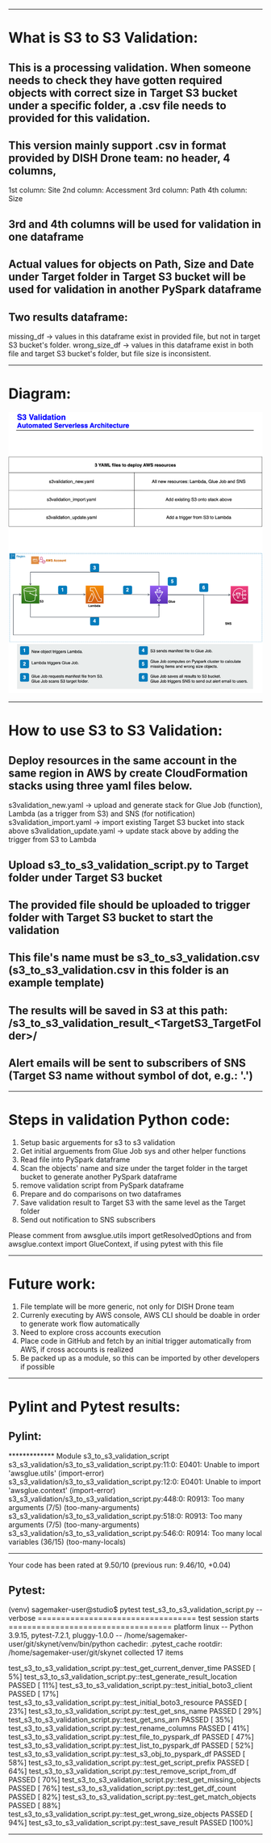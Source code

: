 ___
# What is S3 to S3 Validation:
## This is a processing validation. When someone needs to check they have gotten required objects with correct size in Target S3 bucket under a specific folder, a .csv file needs to provided for this validation.
## This version mainly support .csv in format provided by DISH Drone team: no header, 4 columns, 
1st column: Site
2nd column: Accessment
3rd column: Path
4th column: Size
## 3rd and 4th columns will be used for validation in one dataframe
## Actual values for objects on Path, Size and Date under Target folder in Target S3 bucket will be used for validation in another PySpark dataframe
## Two results dataframe:
missing_df -> values in this dataframe exist in provided file, but not in target S3 bucket's folder.
wrong_size_df -> values in this dataframe exist in both file and target S3 bucket's folder, but file size is inconsistent.

___
# Diagram:
![s3_to_s3_validation_diagram](images/s3_to_s3_validation.drawio.png)
___
# How to use S3 to S3 Validation:
## Deploy resources in the same account in the same region in AWS by create CloudFormation stacks using three yaml files below.
s3validation_new.yaml -> upload and generate stack for Glue Job (function), Lambda (as a trigger from S3) and SNS (for notification)
s3validation_import.yaml -> import existing Target S3 bucket into stack above
s3validation_update.yaml -> update stack above by adding the trigger from S3 to Lambda
## Upload s3_to_s3_validation_script.py to Target folder under Target S3 bucket
## The provided file should be uploaded to trigger folder with Target S3 bucket to start the validation
## This file's name must be s3_to_s3_validation.csv (s3_to_s3_validation.csv in this folder is an example template)
## The results will be saved in S3 at this path: <TargetS3>/s3_to_s3_validation_result_<TargetS3_TargetFolder>/<results>
## Alert emails will be sent to subscribers of SNS (Target S3 name without symbol of dot, e.g.: '.')

___
# Steps in validation Python code:

1. Setup basic arguements for s3 to s3 validation
2. Get initial arguements from Glue Job sys and other helper functions
3. Read file into PySpark dataframe
4. Scan the objects' name and size under the target folder in the target bucket to generate another PySpark dataframe
5. remove validation script from PySpark dataframe
6. Prepare and do comparisons on two dataframes
7. Save validation result to Target S3 with the same level as the Target folder
8. Send out notification to SNS subscribers

Please comment from awsglue.utils import getResolvedOptions and from awsglue.context import GlueContext,
if using pytest with this file
___
# Future work:
1. File template will be more generic, not only for DISH Drone team
2. Currenly executing by AWS console, AWS CLI should be doable in order to generate work flow automatically
3. Need to explore cross accounts execution
4. Place code in GitHub and fetch by an initial trigger automatically from AWS, if cross accounts is realized
5. Be packed up as a module, so this can be imported by other developers if possible

___
# Pylint and Pytest results:
## Pylint:
************* Module s3_to_s3_validation_script
s3_s3_validation/s3_to_s3_validation_script.py:11:0: E0401: Unable to import 'awsglue.utils' (import-error)
s3_s3_validation/s3_to_s3_validation_script.py:12:0: E0401: Unable to import 'awsglue.context' (import-error)
s3_s3_validation/s3_to_s3_validation_script.py:448:0: R0913: Too many arguments (7/5) (too-many-arguments)
s3_s3_validation/s3_to_s3_validation_script.py:518:0: R0913: Too many arguments (7/5) (too-many-arguments)
s3_s3_validation/s3_to_s3_validation_script.py:546:0: R0914: Too many local variables (36/15) (too-many-locals)

------------------------------------------------------------------
Your code has been rated at 9.50/10 (previous run: 9.46/10, +0.04)

## Pytest:
(venv) sagemaker-user@studio$ pytest test_s3_to_s3_validation_script.py --verbose
================================== test session starts ===================================
platform linux -- Python 3.9.15, pytest-7.2.1, pluggy-1.0.0 -- /home/sagemaker-user/git/skynet/venv/bin/python
cachedir: .pytest_cache
rootdir: /home/sagemaker-user/git/skynet
collected 17 items                                                                       

test_s3_to_s3_validation_script.py::test_get_current_denver_time PASSED            [  5%]
test_s3_to_s3_validation_script.py::test_generate_result_location PASSED           [ 11%]
test_s3_to_s3_validation_script.py::test_initial_boto3_client PASSED               [ 17%]
test_s3_to_s3_validation_script.py::test_initial_boto3_resource PASSED             [ 23%]
test_s3_to_s3_validation_script.py::test_get_sns_name PASSED                       [ 29%]
test_s3_to_s3_validation_script.py::test_get_sns_arn PASSED                        [ 35%]
test_s3_to_s3_validation_script.py::test_rename_columns PASSED                     [ 41%]
test_s3_to_s3_validation_script.py::test_file_to_pyspark_df PASSED                 [ 47%]
test_s3_to_s3_validation_script.py::test_list_to_pyspark_df PASSED                 [ 52%]
test_s3_to_s3_validation_script.py::test_s3_obj_to_pyspark_df PASSED               [ 58%]
test_s3_to_s3_validation_script.py::test_get_script_prefix PASSED                  [ 64%]
test_s3_to_s3_validation_script.py::test_remove_script_from_df PASSED              [ 70%]
test_s3_to_s3_validation_script.py::test_get_missing_objects PASSED                [ 76%]
test_s3_to_s3_validation_script.py::test_get_df_count PASSED                       [ 82%]
test_s3_to_s3_validation_script.py::test_get_match_objects PASSED                  [ 88%]
test_s3_to_s3_validation_script.py::test_get_wrong_size_objects PASSED             [ 94%]
test_s3_to_s3_validation_script.py::test_save_result PASSED                        [100%]
___

